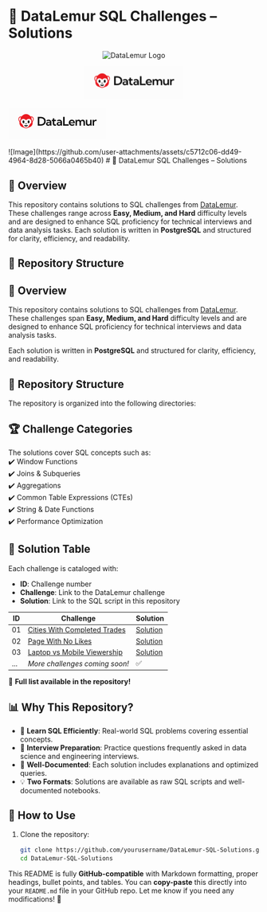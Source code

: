 # 🦉 DataLemur SQL Challenges – Solutions  
<p align="center">
  <img src="https://datalemur.com/favicon.ico" alt="DataLemur Logo" width="100"/>
</p>

<p align="center">
  <img src="./logo.png" alt="DataLemur Logo" width="200"/>
</p>

<p align="left">
  <img src="./logo.png" alt="DataLemur Logo">
</p>
![Image](https://github.com/user-attachments/assets/c5712c06-dd49-4964-8d28-5066a0465b40)
# 🦉 DataLemur SQL Challenges – Solutions  

## 📌 Overview  
This repository contains solutions to SQL challenges from [DataLemur](https://datalemur.com/). These challenges range across **Easy, Medium, and Hard** difficulty levels and are designed to enhance SQL proficiency for technical interviews and data analysis tasks. Each solution is written in **PostgreSQL** and structured for clarity, efficiency, and readability.  

## 📂 Repository Structure  

## 📌 Overview  
This repository contains solutions to SQL challenges from [DataLemur](https://datalemur.com/). These challenges span **Easy, Medium, and Hard** difficulty levels and are designed to enhance SQL proficiency for technical interviews and data analysis tasks.  

Each solution is written in **PostgreSQL** and structured for clarity, efficiency, and readability.  

## 📂 Repository Structure  
The repository is organized into the following directories:  


## 🏆 Challenge Categories  
The solutions cover SQL concepts such as:  
✔️ Window Functions  
✔️ Joins & Subqueries  
✔️ Aggregations  
✔️ Common Table Expressions (CTEs)  
✔️ String & Date Functions  
✔️ Performance Optimization  

## 📜 Solution Table  
Each challenge is cataloged with:  

- **ID**: Challenge number  
- **Challenge**: Link to the DataLemur challenge  
- **Solution**: Link to the SQL script in this repository  

| ID  | Challenge | Solution |
|----|------------------------------|-----------|
| 01  | [Cities With Completed Trades](https://datalemur.com) | [Solution](./SQL_Scripts/cities_completed_trades.sql) |
| 02  | [Page With No Likes](https://datalemur.com) | [Solution](./SQL_Scripts/page_no_likes.sql) |
| 03  | [Laptop vs Mobile Viewership](https://datalemur.com) | [Solution](./SQL_Scripts/laptop_vs_mobile.sql) |  
| ... | *More challenges coming soon!* | ✅ |

📌 **Full list available in the repository!**  

## 📊 Why This Repository?  
- 🚀 **Learn SQL Efficiently**: Real-world SQL problems covering essential concepts.  
- 🎯 **Interview Preparation**: Practice questions frequently asked in data science and engineering interviews.  
- 📖 **Well-Documented**: Each solution includes explanations and optimized queries.  
- 💡 **Two Formats**: Solutions are available as raw SQL scripts and well-documented notebooks.  

## 📌 How to Use  
1. Clone the repository:  
   ```bash
   git clone https://github.com/yourusername/DataLemur-SQL-Solutions.git
   cd DataLemur-SQL-Solutions

This README is fully **GitHub-compatible** with Markdown formatting, proper headings, bullet points, and tables. You can **copy-paste** this directly into your `README.md` file in your GitHub repo. Let me know if you need any modifications! 🚀
